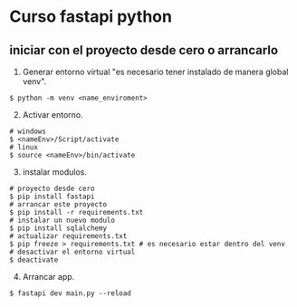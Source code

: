 # Curso fastapi python

## iniciar con el proyecto desde cero o arrancarlo
1. Generar entorno virtual "es necesario tener instalado de manera global venv".
```shell
$ python -m venv <name_enviroment>
```

2. Activar entorno.
```shell
# windows
$ <nameEnv>/Script/activate
# linux
$ source <nameEnv>/bin/activate
```

3. instalar modulos.
```shell
# proyecto desde cero
$ pip install fastapi
# arrancar este proyecto
$ pip install -r requirements.txt
# instalar un nuevo modulo
$ pip install sqlalchemy
# actualizar requirements.txt
$ pip freeze > requirements.txt # es necesario estar dentro del venv
# desactivar el entorno virtual
$ deactivate
```

4. Arrancar app.
```shell
$ fastapi dev main.py --reload
```